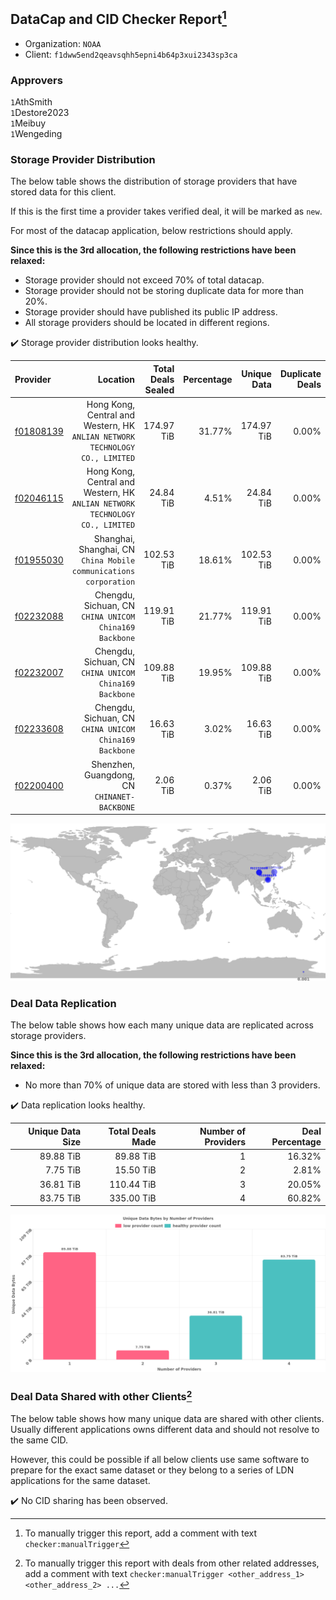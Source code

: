 ## DataCap and CID Checker Report[^1]
 - Organization: `NOAA`
 - Client: `f1dww5end2qeavsqhh5epni4b64p3xui2343sp3ca`
### Approvers
`1`AthSmith<br/>`1`Destore2023<br/>`1`Meibuy<br/>`1`Wengeding

### Storage Provider Distribution
The below table shows the distribution of storage providers that have stored data for this client.

If this is the first time a provider takes verified deal, it will be marked as `new`.

For most of the datacap application, below restrictions should apply.

**Since this is the 3rd allocation, the following restrictions have been relaxed:**
 - Storage provider should not exceed 70% of total datacap.
 - Storage provider should not be storing duplicate data for more than 20%.
 - Storage provider should have published its public IP address.
 - All storage providers should be located in different regions.

✔️ Storage provider distribution looks healthy.

| Provider                                              |                                                                        Location | Total Deals Sealed | Percentage | Unique Data | Duplicate Deals |
| :---------------------------------------------------- | ------------------------------------------------------------------------------: | -----------------: | ---------: | ----------: | --------------: |
| [f01808139](https://filfox.info/en/address/f01808139) | Hong Kong, Central and Western, HK<br/>`ANLIAN NETWORK TECHNOLOGY CO., LIMITED` |         174.97 TiB |     31.77% |  174.97 TiB |           0.00% |
| [f02046115](https://filfox.info/en/address/f02046115) | Hong Kong, Central and Western, HK<br/>`ANLIAN NETWORK TECHNOLOGY CO., LIMITED` |          24.84 TiB |      4.51% |   24.84 TiB |           0.00% |
| [f01955030](https://filfox.info/en/address/f01955030) |            Shanghai, Shanghai, CN<br/>`China Mobile communications corporation` |         102.53 TiB |     18.61% |  102.53 TiB |           0.00% |
| [f02232088](https://filfox.info/en/address/f02232088) |                       Chengdu, Sichuan, CN<br/>`CHINA UNICOM China169 Backbone` |         119.91 TiB |     21.77% |  119.91 TiB |           0.00% |
| [f02232007](https://filfox.info/en/address/f02232007) |                       Chengdu, Sichuan, CN<br/>`CHINA UNICOM China169 Backbone` |         109.88 TiB |     19.95% |  109.88 TiB |           0.00% |
| [f02233608](https://filfox.info/en/address/f02233608) |                       Chengdu, Sichuan, CN<br/>`CHINA UNICOM China169 Backbone` |          16.63 TiB |      3.02% |   16.63 TiB |           0.00% |
| [f02200400](https://filfox.info/en/address/f02200400) |                                 Shenzhen, Guangdong, CN<br/>`CHINANET-BACKBONE` |           2.06 TiB |      0.37% |    2.06 TiB |           0.00% |

<img src="https://raw.githubusercontent.com/data-preservation-programs/filplus-checker-assets/main/filecoin-project/filecoin-plus-large-datasets/issues/1988/1690479011252.png"/>

### Deal Data Replication
The below table shows how each many unique data are replicated across storage providers.


**Since this is the 3rd allocation, the following restrictions have been relaxed:**
- No more than 70% of unique data are stored with less than 3 providers.

✔️ Data replication looks healthy.

| Unique Data Size | Total Deals Made | Number of Providers | Deal Percentage |
| ---------------: | ---------------: | ------------------: | --------------: |
|        89.88 TiB |        89.88 TiB |                   1 |          16.32% |
|         7.75 TiB |        15.50 TiB |                   2 |           2.81% |
|        36.81 TiB |       110.44 TiB |                   3 |          20.05% |
|        83.75 TiB |       335.00 TiB |                   4 |          60.82% |

<img src="https://raw.githubusercontent.com/data-preservation-programs/filplus-checker-assets/main/filecoin-project/filecoin-plus-large-datasets/issues/1988/1690479011870.png"/>

### Deal Data Shared with other Clients[^3]
The below table shows how many unique data are shared with other clients.
Usually different applications owns different data and should not resolve to the same CID.

However, this could be possible if all below clients use same software to prepare for the exact same dataset or they belong to a series of LDN applications for the same dataset.

✔️ No CID sharing has been observed.

[^1]: To manually trigger this report, add a comment with text `checker:manualTrigger`

[^2]: Deals from those addresses are combined into this report as they are specified with `checker:manualTrigger`

[^3]: To manually trigger this report with deals from other related addresses, add a comment with text `checker:manualTrigger <other_address_1> <other_address_2> ...`
